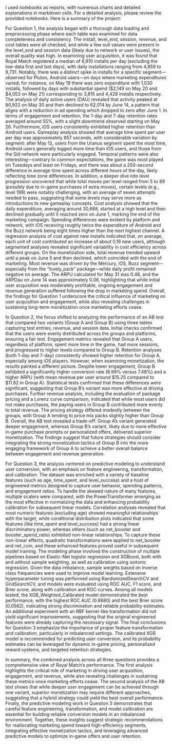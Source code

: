 I used notebooks as reports, with numerous charts and detailed explanations in markdown cells. For a detailed analysis, please review the provided notebooks. Here is a summary of the project:


For Question 1, the analysis began with a thorough data loading and preprocessing phase where each table was examined for data completeness and consistency. The install, level_end, session, revenue, and cost tables were all checked, and while a few null values were present in the level_end and session data (likely due to network or user issues), the overall quality was high. In examining user acquisition, it was found that Royal Match registered a median of 6,810 installs per day (excluding the low-data first and last days), with daily installations ranging from 4,859 to 9,731. Notably, there was a distinct spike in installs for a specific segment—observed for Pluton, Android users—on days where marketing expenditures varied; for instance, on May 19 there was zero expenditure with 1,030 installs, followed by days with substantial spend ($2,149 on May 20 and $4,053 on May 21) corresponding to 3,815 and 4,428 installs respectively. The analysis of daily active users (DAU) revealed that activity peaked at 80,922 on May 30 and then declined to 62,014 by June 14, a pattern that aligns with a reduction in ad spending which dropped to zero after June 1. In terms of engagement and retention, the 1-day and 7-day retention rates averaged around 55%, with a slight downtrend observed starting on May 26. Furthermore, iOS users consistently exhibited higher retention than Android users. Gameplay analysis showed that average time spent per user per day was approximately 857 seconds, with considerable variation by segment: after May 12, users from the Uranus segment spent the most time, Android users generally logged more time than iOS users, and those from the Sid network were particularly engaged. Temporal patterns were also interesting—contrary to common expectations, the game was most played on Tuesdays and least on Fridays, and there was about a 250-second difference in average time spent across different hours of the day, likely reflecting time zone differences. In addition, a deeper dive into level progression uncovered that while total moves per level ranged from 5 to 89 (possibly due to in-game purchases of extra moves), certain levels (e.g., level 199) were notably challenging, with an average of seven attempts needed to pass, suggesting that some levels may serve more as introductions to new gameplay concepts. Cost analysis showed that the daily expenditure, averaging around 30,668, started at a high level and then declined gradually until it reached zero on June 1, marking the end of the marketing campaign. Spending differences were evident by platform and network, with iOS receiving roughly twice the expenditure of Android and the Buzz network being eight times higher than the next highest channel. A regression analysis of cost against new installs indicated that, on average, each unit of cost contributed an increase of about 0.16 new users, although segmented analyses revealed significant variability in cost efficiency across different groups. On the monetization side, total revenue trended upward until a peak on June 5 and then declined, which coincided with the end of marketing. Most revenue was driven by the Mercury, iOS, Buzz segment—especially from the “lovely_pack” package—while daily profit remained negative on average. The ARPU calculated for May 31 was 0.48, and the ARPDau on June 14 was approximately 0.06, highlighting that while initial user acquisition was moderately profitable, ongoing engagement and revenue generation suffered following the drop in marketing spend. Overall, the findings for Question 1 underscore the critical influence of marketing on user acquisition and engagement, while also revealing challenges in sustaining long-term monetization once marketing efforts cease.


In Question 2, the focus shifted to analyzing the performance of an AB test that compared two variants (Group A and Group B) using three tables capturing test entries, revenue, and session data. Initial checks confirmed that the users were evenly distributed across the groups and platforms, ensuring a fair test. Engagement metrics revealed that Group A users, regardless of platform, spent more time in the game, had more sessions, and progressed to higher levels compared to Group B. Retention analyses (both 1-day and 7-day) consistently showed higher retention for Group A, especially among iOS players. However, when examining monetization, the results painted a different picture. Despite lower engagement, Group B exhibited a significantly higher conversion rate (8.99% versus 7.48%) and a higher ARPU (with mean revenue per user around $15.25 compared to $11.82 in Group A). Statistical tests confirmed that these differences were significant, suggesting that Group B’s variant was more effective at driving purchases. Further revenue analysis, including the evaluation of package pricing and a Lorenz curve comparison, indicated that while most users did not make purchases, the paying users in Group B contributed more evenly to total revenue. The pricing strategy differed modestly between the groups, with Group A tending to price mix packs slightly higher than Group B. Overall, the AB test revealed a trade-off: Group A’s variant generated deeper engagement, whereas Group B’s variant, likely due to more effective in-game purchase prompts or personalized offers, delivered superior monetization. The findings suggest that future strategies should consider integrating the strong monetization tactics of Group B into the more engaging framework of Group A to achieve a better overall balance between engagement and revenue generation.


For Question 3, the analysis centered on predictive modeling to understand user conversion, with an emphasis on feature engineering, transformation, and calibration. The dataset was enriched with a variety of baseline features (such as age, time_spent, and level_success) and a host of engineered metrics designed to capture user behavior, spending patterns, and engagement ratios. To handle the skewed nature of many features, multiple scalers were compared, with the PowerTransformer emerging as the most effective in normalizing the data and enhancing probability calibration for subsequent linear models. Correlation analyses revealed that most numeric features (excluding age) showed meaningful relationships with the target, while conditional distribution plots indicated that some features (like time_spent and level_success) had a strong linear discriminatory power, whereas others (such as net_booster and booster_spend_ratio) exhibited non-linear relationships. To capture these non-linear effects, quadratic transformations were applied to net_booster and net_coin, and these enhanced features proved useful in subsequent model training. The modeling phase involved the construction of multiple pipelines based on Elastic-Net logistic regression and XGBoost, both with and without sample weighting, as well as calibration using isotonic regression. Given the data imbalance, sample weights based on inverse class frequencies were used to improve model learning. Extensive hyperparameter tuning was performed using RandomizedSearchCV and GridSearchCV, and models were evaluated using ROC AUC, F1 score, and Brier score, along with calibration and ROC curves. Among all models tested, the XGB_Weighted_Calibrated model demonstrated the best performance, with the highest ROC AUC (0.8680) and the best Brier score (0.0562), indicating strong discrimination and reliable probability estimates. An additional experiment with an RBF kernel-like transformation did not yield significant improvements, suggesting that the original engineered features were already capturing the necessary signal. The final conclusions for Question 3 emphasize the importance of proper feature transformation and calibration, particularly in imbalanced settings. The calibrated XGB model is recommended for predicting user conversion, and its probability estimates can be leveraged for dynamic in-game pricing, personalized reward systems, and targeted retention strategies.

In summary, the combined analysis across all three questions provides a comprehensive view of Royal Match’s performance. The first analysis highlights the critical role of marketing in driving user acquisition, engagement, and revenue, while also revealing challenges in sustaining these metrics once marketing efforts cease. The second analysis of the AB test shows that while deeper user engagement can be achieved through one variant, superior monetization may require different approaches, suggesting that a hybrid strategy could yield the best overall performance. Finally, the predictive modeling work in Question 3 demonstrates that careful feature engineering, transformation, and model calibration are essential for building reliable conversion models in an imbalanced environment. Together, these insights suggest strategic recommendations for reallocating marketing spend toward high-efficiency segments, integrating effective monetization tactics, and leveraging advanced predictive models to optimize in-game offers and user retention.